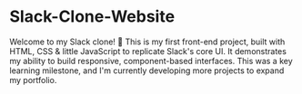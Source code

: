 # Slack-Clone-Website
Welcome to my Slack clone! 🚀 This is my first front-end project, built with HTML, CSS &amp; little JavaScript to replicate Slack's core UI. It demonstrates my ability to build responsive, component-based interfaces. This was a key learning milestone, and I'm currently developing more projects to expand my portfolio.

